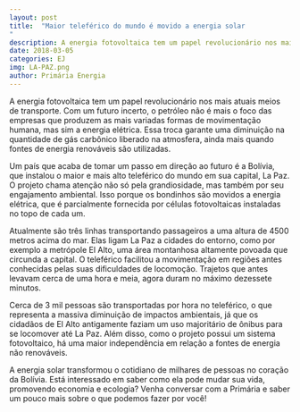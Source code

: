 ```yaml
---
layout: post
title:  "Maior teleférico do mundo é movido a energia solar
"
description: A energia fotovoltaica tem um papel revolucionário nos mais atuais meios de transporte.[...]
date: 2018-03-05
categories: EJ
img: LA-PAZ.png
author: Primária Energia
---
```



A energia fotovoltaica tem um papel revolucionário nos mais atuais meios de transporte. Com um futuro incerto, o petróleo não é mais o foco das empresas que produzem as mais variadas formas de movimentação humana, mas sim a energia elétrica. Essa troca garante uma diminuição na quantidade de gás carbônico liberado na atmosfera, ainda mais quando fontes de energia renováveis são utilizadas.

Um país que acaba de tomar um passo em direção ao futuro é a Bolívia, que instalou o maior e mais alto teleférico do mundo em sua capital, La Paz. O projeto chama atenção não só pela grandiosidade, mas também por seu engajamento ambiental. Isso porque os bondinhos são movidos a energia elétrica, que é parcialmente fornecida por células fotovoltaicas instaladas no topo de cada um. 

Atualmente são três linhas transportando passageiros a uma altura de 4500 metros acima do mar. Elas ligam La Paz a cidades do entorno, como por exemplo a metrópole El Alto, uma área montanhosa altamente povoada que circunda a capital. O teleférico facilitou a movimentação em regiões antes conhecidas pelas suas dificuldades de locomoção. Trajetos que antes levavam cerca de uma hora e meia, agora duram no máximo dezessete minutos.    
         
Cerca de 3 mil pessoas são transportadas por hora no teleférico, o que representa a massiva diminuição de impactos ambientais, já que os cidadãos de El Alto antigamente faziam um uso majoritário de ônibus para se locomover até La Paz. Além disso, como o projeto possui um sistema fotovoltaico, há uma maior independência em relação a fontes de energia não renováveis. 

A energia solar transformou o cotidiano de milhares de pessoas no coração da Bolívia. Está interessado em saber como ela pode mudar sua vida, promovendo economia e ecologia? Venha conversar com a Primária e saber um pouco mais sobre o que podemos fazer por você!


